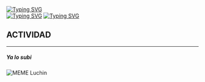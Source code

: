 [![Typing SVG](https://readme-typing-svg.demolab.com?font=Cascadia+Code&size=40&pause=1000&multiline=true&random=false&width=435&lines=GRUPO+3)](https://git.io/typing-svg)
<br>
[![Typing SVG](https://readme-typing-svg.demolab.com?font=Cascadia+Code&size=30&pause=1000&multiline=true&random=false&width=435&lines=Agus%2C+Leo%2C+Guille%2C+Nico+%2C)](https://git.io/typing-svg)
[![Typing SVG](https://readme-typing-svg.demolab.com?font=Cascadia+Code&size=30&pause=1000&multiline=true&random=false&width=435&lines=Lucho+A%2C+Lucho+E%2C+Franco)](https://git.io/typing-svg)
## ACTIVIDAD 
---
##### Ya lo subi

![MEME Luchin](./meme.jpg)

